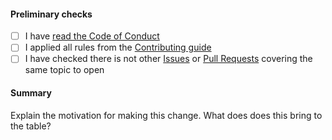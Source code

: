 #### Preliminary checks

- [ ] I have [read the Code of Conduct](https://github.com/httpoz/awesome-engineering-leadership/blob/main/.github/code-of-conduct.md)
- [ ] I applied all rules from the [Contributing guide](https://github.com/hhtpoz/awesome-engineering-leadership/blob/main/contributing.md)
- [ ] I have checked there is not other [Issues](https://github.com/httpoz/awesome-engineering-leadership/issues) or [Pull Requests](https://github.com/httpoz/awesome-engineering-leadership/pulls) covering the same topic to open

#### Summary

<!-- You can skip this if you're proposing something as trivial as fixing a typo -->

Explain the motivation for making this change. What does does this bring to the table?

